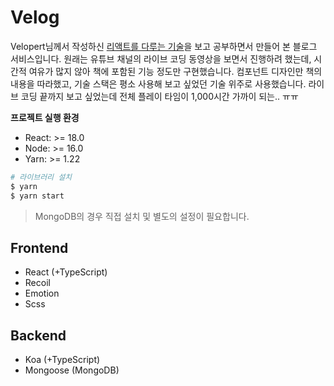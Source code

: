 # Velog

Velopert님께서 작성하신 [리액트를 다루는 기술][yes24]을 보고 공부하면서 만들어 본 블로그 서비스입니다. 원래는 유튜브 채널의 라이브 코딩 동영상을 보면서 진행하려 했는데, 시간적 여유가 많지 않아 책에 포함된 기능 정도만 구현했습니다. 컴포넌트 디자인만 책의 내용을 따라했고, 기술 스택은 평소 사용해 보고 싶었던 기술 위주로 사용했습니다. 라이브 코딩 끝까지 보고 싶었는데 전체 플레이 타임이 1,000시간 가까이 되는.. ㅠㅠ

**프로젝트 실행 환경**

- React: >= 18.0
- Node: >= 16.0
- Yarn: >= 1.22

```bash
# 라이브러리 설치
$ yarn
$ yarn start
```

> MongoDB의 경우 직접 설치 및 별도의 설정이 필요합니다.

## Frontend

- React (+TypeScript)
- Recoil
- Emotion
- Scss

## Backend

- Koa (+TypeScript)
- Mongoose (MongoDB)

[yes24]: http://www.yes24.com/Product/Goods/78233628
[mail]: mailto:nohack-@naver.com
